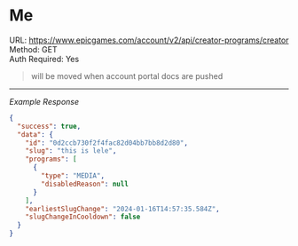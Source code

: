 # Me

URL: https://www.epicgames.com/account/v2/api/creator-programs/creator \
Method: GET \
Auth Required: Yes

> will be moved when account portal docs are pushed

---

_Example Response_

```json
{
  "success": true,
  "data": {
    "id": "0d2ccb730f2f4fac82d04bb7bb8d2d80",
    "slug": "this is lele",
    "programs": [
      {
        "type": "MEDIA",
        "disabledReason": null
      }
    ],
    "earliestSlugChange": "2024-01-16T14:57:35.584Z",
    "slugChangeInCooldown": false
  }
}
```
